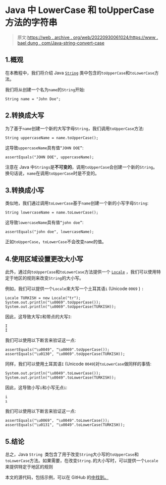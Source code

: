 # Java 中 LowerCase 和 toUpperCase 方法的字符串

> 原文:[https://web . archive . org/web/20220930061024/https://www . bael dung . com/Java-string-convert-case](https://web.archive.org/web/20220930061024/https://www.baeldung.com/java-string-convert-case)

## 1.概观

在本教程中，我们将介绍 Java [`String`](/web/20221206034204/https://www.baeldung.com/java-string) 类中包含的`toUpperCase`和`toLowerCase`方法。

我们将从创建一个名为`name`的`String`开始:

```
String name = "John Doe";
```

## 2.转换成大写

为了基于`name`创建一个新的大写字母`String`，我们调用`toUpperCase`方法:

```
String uppercaseName = name.toUpperCase();
```

这导致`uppercaseName`具有值`“JOHN DOE”`:

```
assertEquals("JOHN DOE", uppercaseName);
```

注意在 Java 中`Strings`是**不可变的**，调用`toUpperCase`会创建一个新的`String`。换句话说，`name`在调用`toUpperCase`时是不变的。

## 3.转换成小写

类似地，我们通过调用`toLowerCase`基于`name`创建一个新的小写字母`String`:

```
String lowercaseName = name.toLowerCase();
```

这导致`lowercaseName`具有值`“john doe”`:

```
assertEquals("john doe", lowercaseName);
```

正如`toUpperCase`，`toLowerCase`不会改变`name`的值。

## 4.使用区域设置更改大小写

此外，通过向`toUpperCase`和`toLowerCase`方法提供一个 [`Locale`](/web/20221206034204/https://www.baeldung.com/java-8-localization#localization) ，我们可以使用特定于地区的规则来改变`String`的大小写。

例如，我们可以提供一个`Locale`来大写一个土耳其语`i` (Unicode `0069` ) `:`

```
Locale TURKISH = new Locale("tr");
System.out.println("\u0069".toUpperCase());
System.out.println("\u0069".toUpperCase(TURKISH));
```

因此，这导致大写`I`和带点的大写`I`:

```
I
İ
```

我们可以使用以下断言来验证这一点:

```
assertEquals("\u0049", "\u0069".toUpperCase());
assertEquals("\u0130", "\u0069".toUpperCase(TURKISH));
```

同样，我们可以使用土耳其语`I` (Unicode `0049`)对`toLowerCase`做同样的事情:

```
System.out.println("\u0049".toLowerCase());
System.out.println("\u0049".toLowerCase(TURKISH));
```

因此，这导致小写`i`和小写无点`i`:

```
i
ı
```

我们可以使用以下断言来验证这一点:

```
assertEquals("\u0069", "\u0049".toLowerCase());
assertEquals("\u0131", "\u0049".toLowerCase(TURKISH));
```

## 5.结论

总之，Java `String `类包含了用于改变`String`大小写的`toUpperCase`和`toLowerCase`方法。如果需要，在改变`String.`的大小写时，可以提供一个`Locale`来提供特定于地区的规则

本文的源代码，包括示例，可以在 GitHub 的[中找到。](https://web.archive.org/web/20221206034204/https://github.com/eugenp/tutorials/tree/master/core-java-modules/core-java-string-operations-2)